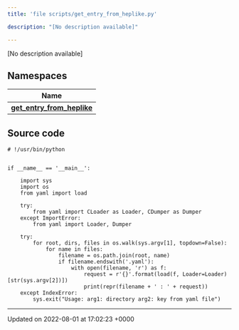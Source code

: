 ```yaml
---
title: 'file scripts/get_entry_from_heplike.py'

description: "[No description available]"

---
```







[No description available]

## Namespaces

| Name           |
| -------------- |
| **[get_entry_from_heplike](/documentation/code/namespaces/namespaceget__entry__from__heplike/)**  |




## Source code

```
# !/usr/bin/python


if __name__ == '__main__':

    import sys
    import os
    from yaml import load

    try:
        from yaml import CLoader as Loader, CDumper as Dumper
    except ImportError:
        from yaml import Loader, Dumper

    try:
        for root, dirs, files in os.walk(sys.argv[1], topdown=False):
            for name in files:
                filename = os.path.join(root, name)
                if filename.endswith('.yaml'):
                    with open(filename, 'r') as f:
                        request = r'{}'.format(load(f, Loader=Loader)[str(sys.argv[2])])
                        print(repr(filename + ' : ' + request))
    except IndexError:
        sys.exit("Usage: arg1: directory arg2: key from yaml file")
```


-------------------------------

Updated on 2022-08-01 at 17:02:23 +0000
